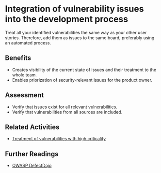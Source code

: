 # Integration of vulnerability issues into the development process

Treat all your identified vulnerabilities the same way as your other user stories. Therefore, add them as issues to the same board, preferably using an automated process.

## Benefits

- Creates visibility of the current state of issues and their treatment to the whole team.
- Enables priorization of security-relevant issues for the product owner.

## Assessment

- Verify that issues exist for all relevant vulnerabilities.
- Verify that vulnerabilities from all sources are included.

## Related Activities

- [Treatment of vulnerabilities with high criticality](treatment-of-vulnerabilities-with-high-criticality.md)

## Further Readings

- [OWASP DefectDojo](https://github.com/DefectDojo/django-DefectDojo)
